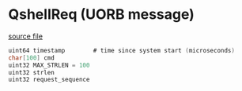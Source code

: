 # QshellReq (UORB message)



[source file](https://github.com/PX4/PX4-Autopilot/blob/release/1.14/msg/QshellReq.msg)

```c
uint64 timestamp        # time since system start (microseconds)
char[100] cmd
uint32 MAX_STRLEN = 100
uint32 strlen
uint32 request_sequence

```
